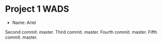 # Project 1 WADS
- Name: Ariel

Second commit. master.
Third commit. master. 
Fourth commit. master.
Fifth commit. master.